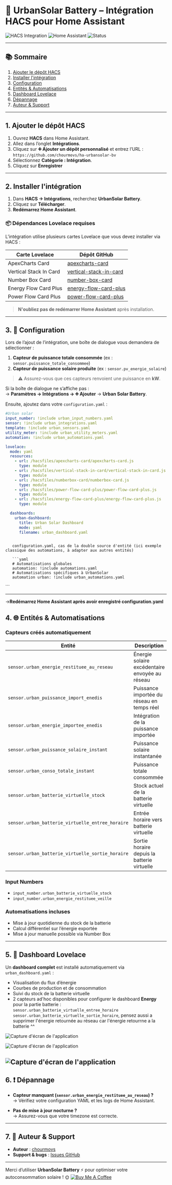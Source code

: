 # 🔋 UrbanSolar Battery – Intégration HACS pour Home Assistant

![HACS Integration](https://img.shields.io/badge/HACS-Integration-blue?logo=home-assistant)
![Home Assistant](https://img.shields.io/badge/Compatible-Home%20Assistant-41BDF5?logo=home-assistant)
![Status](https://img.shields.io/badge/Status-Stable-brightgreen)

---

## 📚 Sommaire

1. [Ajouter le dépôt HACS](#1-ajouter-le-dépôt-hacs)  
2. [Installer l'intégration](#2-installer-lintégration)  
3. [Configuration](#3-configuration)  
4. [Entités & Automatisations](#4-entités--automatisations)  
5. [Dashboard Lovelace](#5-dashboard-lovelace)  
6. [Dépannage](#6-dépannage)  
7. [Auteur & Support](#7-auteur--support)

---

## 1. Ajouter le dépôt HACS

1. Ouvrez **HACS** dans Home Assistant.  
2. Allez dans l’onglet **Intégrations**.  
3. Cliquez sur **➕ Ajouter un dépôt personnalisé** et entrez l’URL :  
   `https://github.com/chourmovs/ha-urbansolar-bv`  
4. Sélectionnez **Catégorie : Intégration**.  
5. Cliquez sur **Enregistrer**

---

## 2. Installer l'intégration

1. Dans **HACS → Intégrations**, recherchez **UrbanSolar Battery**.  
2. Cliquez sur **Télécharger**.  
3. **Redémarrez Home Assistant**.

### 📦 Dépendances Lovelace requises

L’intégration utilise plusieurs cartes Lovelace que vous devez installer via HACS :

| Carte Lovelace              | Dépôt GitHub                                                   |
|----------------------------|----------------------------------------------------------------|
| ApexCharts Card            | [apexcharts-card](https://github.com/RomRider/apexcharts-card) |
| Vertical Stack In Card     | [vertical-stack-in-card](https://github.com/custom-cards/vertical-stack-in-card) |
| Number Box Card            | [number-box-card](https://github.com/custom-cards/number-box-card) |
| Energy Flow Card Plus      | [energy-flow-card-plus](https://github.com/flixlix/energy-flow-card-plus) |
| Power Flow Card Plus       | [power-flow-card-plus](https://github.com/flixlix/power-flow-card-plus) |

> **N'oubliez pas de redémarrer Home Assistant** après installation.

---

## 3. 🔧 Configuration

Lors de l’ajout de l’intégration, une boîte de dialogue vous demandera de sélectionner :

1. **Capteur de puissance totale consommée** (ex : `sensor.puissance_totale_consommee`)  
2. **Capteur de puissance solaire produite** (ex : `sensor.pv_energie_solaire`)

> ⚠️ Assurez-vous que ces capteurs renvoient une puissance en **kW**.

Si la boîte de dialogue ne s’affiche pas :  
→ **Paramètres → Intégrations → ➕ Ajouter** → **Urban Solar Battery**.

Ensuite, ajoutez dans votre `configuration.yaml` :

```yaml
#Urban solar
input_number: !include urban_input_numbers.yaml
sensor: !include urban_integrations.yaml
template: !include urban_sensors.yaml
utility_meter: !include urban_utility_meters.yaml
automation: !include urban_automations.yaml

lovelace:
  mode: yaml
  resources:
    - url: /hacsfiles/apexcharts-card/apexcharts-card.js
      type: module
    - url: /hacsfiles/vertical-stack-in-card/vertical-stack-in-card.js
      type: module
    - url: /hacsfiles/numberbox-card/numberbox-card.js
      type: module
    - url: /hacsfiles/power-flow-card-plus/power-flow-card-plus.js
      type: module
    - url: /hacsfiles/energy-flow-card-plus/energy-flow-card-plus.js
      type: module

  dashboards:
    urban-dashboard:
      title: Urban Solar Dashboard
      mode: yaml
      filename: urban_dashboard.yaml
```
<pre lang="yaml"><code>
   configuration.yaml, cas de la double source d'entité (ici exemple classique des automations, à adapter aux autres entités)

   ```yaml
   # Automatisations globales 
   automation: !include automations.yaml 
   # Automatisations spécifiques à UrbanSolar 
   automation urban: !include urban_automations.yaml</code></pre>```
---
→**Redémarrez Home Assistant après avoir enregistré configuration.yaml**


## 4. 🌐 Entités & Automatisations

### Capteurs créés automatiquement

| Entité | Description |
|--------|-------------|
| `sensor.urban_energie_restituee_au_reseau` | Énergie solaire excédentaire envoyée au réseau |
| `sensor.urban_puissance_import_enedis` | Puissance importée du réseau en temps réel |
| `sensor.urban_energie_importee_enedis` | Intégration de la puissance importée |
| `sensor.urban_puissance_solaire_instant` | Puissance solaire instantanée |
| `sensor.urban_conso_totale_instant` | Puissance totale consommée |
| `sensor.urban_batterie_virtuelle_stock` | Stock actuel de la batterie virtuelle |
| `sensor.urban_batterie_virtuelle_entree_horaire` | Entrée horaire vers batterie virtuelle |
| `sensor.urban_batterie_virtuelle_sortie_horaire` | Sortie horaire depuis la batterie virtuelle |

### Input Numbers

- `input_number.urban_batterie_virtuelle_stock`
- `input_number.urban_energie_restituee_veille`

### Automatisations incluses

- Mise à jour quotidienne du stock de la batterie
- Calcul différentiel sur l’énergie exportée
- Mise à jour manuelle possible via Number Box

---

## 5. 🎨 Dashboard Lovelace

Un **dashboard complet** est installé automatiquement via `urban_dashboard.yaml` :  
- Visualisation du flux d’énergie  
- Courbes de production et de consommation  
- Suivi du stock de la batterie virtuelle
- 2 capteurs ad'hoc disponibles pour configurer le dashboard **Energy** pour la partie batterie :
    `sensor.urban_batterie_virtuelle_entree_horaire`
    `sensor.urban_batterie_virtuelle_sortie_horaire`, pensez aussi a supprimer l'énergie retournée au réseau car l'énergie retourrne a la batterie ^^

![Capture d'écran de l'application](https://i.imgur.com/NBjRcze.png)

![Capture d'écran de l'application](https://i.imgur.com/KdZF5rX.png)

![Capture d'écran de l'application](https://i.imgur.com/vUdDOOh.png)
---

## 6. ❗ Dépannage

- **Capteur manquant (`sensor.urban_energie_restituee_au_reseau`) ?**  
  → Vérifiez votre configuration YAML et les logs de Home Assistant.

- **Pas de mise à jour nocturne ?**  
  → Assurez-vous que votre timezone est correcte.  

---

## 7. 📝 Auteur & Support

- **Auteur** : [chourmovs](https://github.com/chourmovs)  
- **Support & bugs** : [Issues GitHub](https://github.com/chourmovs/ha-urbansolar-bv/issues)

---

Merci d’utiliser **UrbanSolar Battery** ⚡️ pour optimiser votre autoconsommation solaire ! 🌞
[![Buy Me A Coffee](https://cdn.buymeacoffee.com/buttons/v2/default-yellow.png)](https://www.buymeacoffee.com/chourmovs)